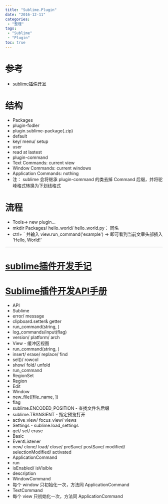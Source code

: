 ```yaml
---
title: "Sublime.Plugin"
date: "2016-12-11"
categories:
 - "整理"
tags:
 - "Sublime"
 - "Plugin"
toc: true
---
```



# 参考
- [sublime插件开发](http://mux.alimama.com/posts/541)


# 结构
- Packages
- plugin-fodler
- plugin.sublime-package(.zip)
- default
- key/ menu/ setup
- user
- read at lastest
- plugin-command
- Text Commands:  current view
- Window Commands:  current windows
- Application Commands: nothing
- 注： sublime 会将继承 plugin-command 的类去掉 Command 后缀，并将驼峰格式转换为下划线格式


# 流程
- Tools-> new plugin...
- mkdir Packages/ hello_world/ hello_world.py： 同名
- ctrl+ ` 并输入 view.run_command('example') -> 即可看到当前文章头部插入 'Hello, World!'

----------------------
# **[sublime插件开发手记](http://blog.hickwu.com/sublime%E6%8F%92%E4%BB%B6%E5%BC%80%E5%8F%91%E6%89%8B%E8%AE%B0)**

# [Sublime插件开发API手册](http://mux.alimama.com/posts/549)
- API
- Sublime
- error/ message
- clipboard.setter& getter
- run_command(string, <args>)
- log_commands/input(flag)
- version/ platform/ arch
- View - 缓冲区视图
- run_command(string, <args>)
- insert/ erase/ replace/ find
- sel()/ rowcol
- show/ fold/ unfold
- run_command
- RegionSet
- Region
- Edit
- Window
- new_file([file_name, <flag>])
- flag
- sublime.ENCODED_POSITION - 查找文件名后缀
- sublime.TRANSIENT - 指定预览打开
- active_view/ focus_view/ views
- Settings - sublime.load_settings
- get/ set/ erase
- Basic
- EventListener
- new/ clone/ load/ close/ preSave/ postSave/ modified/ selectionModified/ activated
- ApplicationCommand
- run
- isEnabled/ isVisible
- description
- WindowCommand
- 每个 window 只初始化一次，方法同 ApplicationCommand
- TextCommand
- 每个 view 只初始化一次，方法同 ApplicationCommand
